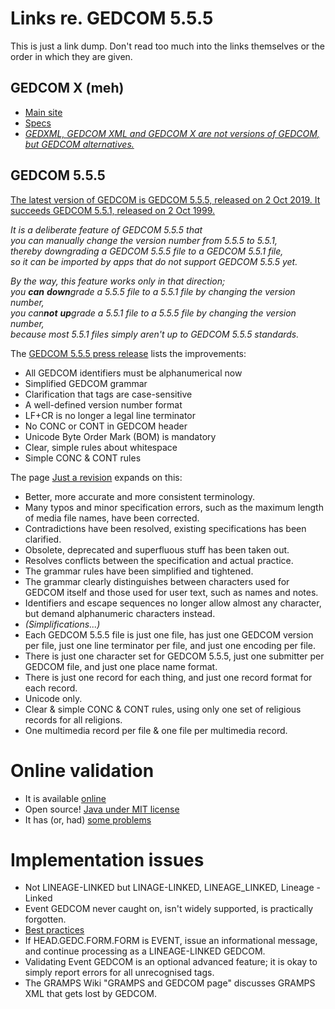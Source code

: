 # Links re. GEDCOM 5.5.5 

This is just a link dump. Don't read too much into the 
links themselves or the order in which they are given.

## GEDCOM X (meh) 

* [Main site](http://www.gedcomx.org/) 
* [Specs](http://www.gedcomx.org/Specifications.html)
* [_GEDXML, GEDCOM XML and GEDCOM X are not versions of GEDCOM, but GEDCOM alternatives._](https://www.gedcom.org/versions.html)

## GEDCOM 5.5.5

[The latest version of GEDCOM is GEDCOM 5.5.5, released on 2 Oct 2019. It succeeds GEDCOM 5.5.1, released on 2 Oct 1999.](https://www.gedcom.org/)

_It is a deliberate feature of GEDCOM 5.5.5 that <br/> 
you can manually change the version number from 5.5.5 to 5.5.1, <br/>
thereby downgrading a GEDCOM 5.5.5 file to a GEDCOM 5.5.1 file, <br/>
so it can be imported by apps that do not support GEDCOM 5.5.5 yet._

_By the way, this feature works only in that direction; <br/>
you **can** **down**grade a 5.5.5 file to a 5.5.1 file by changing the version number, <br/> 
you can**not** **up**grade a 5.5.1 file to a 5.5.5 file by changing the version number, <br/>
because most 5.5.1 files simply aren't up to GEDCOM 5.5.5 standards._

The [GEDCOM 5.5.5 press release](https://www.gedcom.org/press/PRGEDCOM555.pdf) lists the improvements:
* All GEDCOM identifiers must be alphanumerical now
* Simplified GEDCOM grammar
* Clarification that tags are case-sensitive
* A well-defined version number format
* LF+CR is no longer a legal line terminator
* No CONC or CONT in GEDCOM header
* Unicode Byte Order Mark (BOM) is mandatory
* Clear, simple rules about whitespace
* Simple CONC & CONT rules

The page 
[Just a revision](https://www.tamurajones.net/GEDCOM555JustARevision.xhtml)
expands on this:
* Better, more accurate and more consistent terminology. 
* Many typos and minor specification errors, such as the maximum length of media file names, have been corrected. 
* Contradictions have been resolved, existing specifications has been clarified. 
* Obsolete, deprecated and superfluous stuff has been taken out. 
* Resolves conflicts between the specification and actual practice. 
* The grammar rules have been simplified and tightened. 
* The grammar clearly distinguishes between characters used for GEDCOM itself and those used for user text, such as names and notes. 
* Identifiers and escape sequences no longer allow almost any character, but demand alphanumeric characters instead. 
* _(Simplifications...)_
* Each GEDCOM 5.5.5 file is just one file, has just one GEDCOM version per file, just one line terminator per file, and just one encoding per file. 
* There is just one character set for GEDCOM 5.5.5, just one submitter per GEDCOM file, and just one place name format. 
* There is just one record for each thing, and just one record format for each record.
* Unicode only.
* Clear & simple CONC & CONT rules, using only one set of religious records for all religions.
* One multimedia record per file & one file per multimedia record.

# Online validation

* It is available [online](http://ged-inline.elasticbeanstalk.com/validate)
* Open source! [Java under MIT license](https://github.com/nigel-parker/gedinline)
* It has (or, had) [some problems](https://www.tamurajones.net/GEDCOMValidatorIdentifierHandling.xhtml)

# Implementation issues

* Not LINEAGE-LINKED but LINAGE-LINKED, LINEAGE_LINKED, Lineage - Linked
* Event GEDCOM never caught on, isn't widely supported, is practically forgotten.
* [Best practices](https://www.tamurajones.net/GEDCOMForm.xhtml)
* If HEAD.GEDC.FORM.FORM is EVENT, issue an informational message, and continue processing as a LINEAGE-LINKED GEDCOM.
* Validating Event GEDCOM is an optional advanced feature; it is okay to simply report errors for all unrecognised tags.
* The GRAMPS Wiki "GRAMPS and GEDCOM page" discusses GRAMPS XML that gets lost by GEDCOM.


